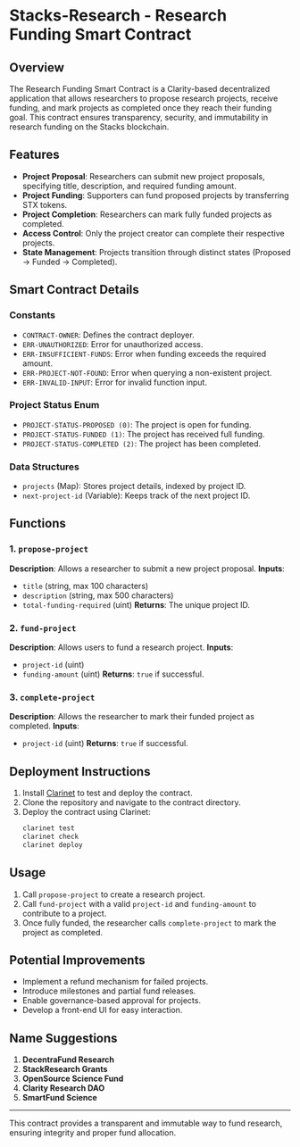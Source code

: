 # Stacks-Research - Research Funding Smart Contract

## Overview
The Research Funding Smart Contract is a Clarity-based decentralized application that allows researchers to propose research projects, receive funding, and mark projects as completed once they reach their funding goal. This contract ensures transparency, security, and immutability in research funding on the Stacks blockchain.

## Features
- **Project Proposal**: Researchers can submit new project proposals, specifying title, description, and required funding amount.
- **Project Funding**: Supporters can fund proposed projects by transferring STX tokens.
- **Project Completion**: Researchers can mark fully funded projects as completed.
- **Access Control**: Only the project creator can complete their respective projects.
- **State Management**: Projects transition through distinct states (Proposed → Funded → Completed).

## Smart Contract Details
### Constants
- `CONTRACT-OWNER`: Defines the contract deployer.
- `ERR-UNAUTHORIZED`: Error for unauthorized access.
- `ERR-INSUFFICIENT-FUNDS`: Error when funding exceeds the required amount.
- `ERR-PROJECT-NOT-FOUND`: Error when querying a non-existent project.
- `ERR-INVALID-INPUT`: Error for invalid function input.

### Project Status Enum
- `PROJECT-STATUS-PROPOSED (0)`: The project is open for funding.
- `PROJECT-STATUS-FUNDED (1)`: The project has received full funding.
- `PROJECT-STATUS-COMPLETED (2)`: The project has been completed.

### Data Structures
- `projects` (Map): Stores project details, indexed by project ID.
- `next-project-id` (Variable): Keeps track of the next project ID.

## Functions
### 1. `propose-project`
**Description**: Allows a researcher to submit a new project proposal.
**Inputs**:
- `title` (string, max 100 characters)
- `description` (string, max 500 characters)
- `total-funding-required` (uint)
**Returns**: The unique project ID.

### 2. `fund-project`
**Description**: Allows users to fund a research project.
**Inputs**:
- `project-id` (uint)
- `funding-amount` (uint)
**Returns**: `true` if successful.

### 3. `complete-project`
**Description**: Allows the researcher to mark their funded project as completed.
**Inputs**:
- `project-id` (uint)
**Returns**: `true` if successful.

## Deployment Instructions
1. Install [Clarinet](https://github.com/hirosystems/clarinet) to test and deploy the contract.
2. Clone the repository and navigate to the contract directory.
3. Deploy the contract using Clarinet:
   ```sh
   clarinet test
   clarinet check
   clarinet deploy
   ```

## Usage
1. Call `propose-project` to create a research project.
2. Call `fund-project` with a valid `project-id` and `funding-amount` to contribute to a project.
3. Once fully funded, the researcher calls `complete-project` to mark the project as completed.

## Potential Improvements
- Implement a refund mechanism for failed projects.
- Introduce milestones and partial fund releases.
- Enable governance-based approval for projects.
- Develop a front-end UI for easy interaction.

## Name Suggestions
1. **DecentraFund Research**
2. **StackResearch Grants**
3. **OpenSource Science Fund**
4. **Clarity Research DAO**
5. **SmartFund Science**

---

This contract provides a transparent and immutable way to fund research, ensuring integrity and proper fund allocation.

